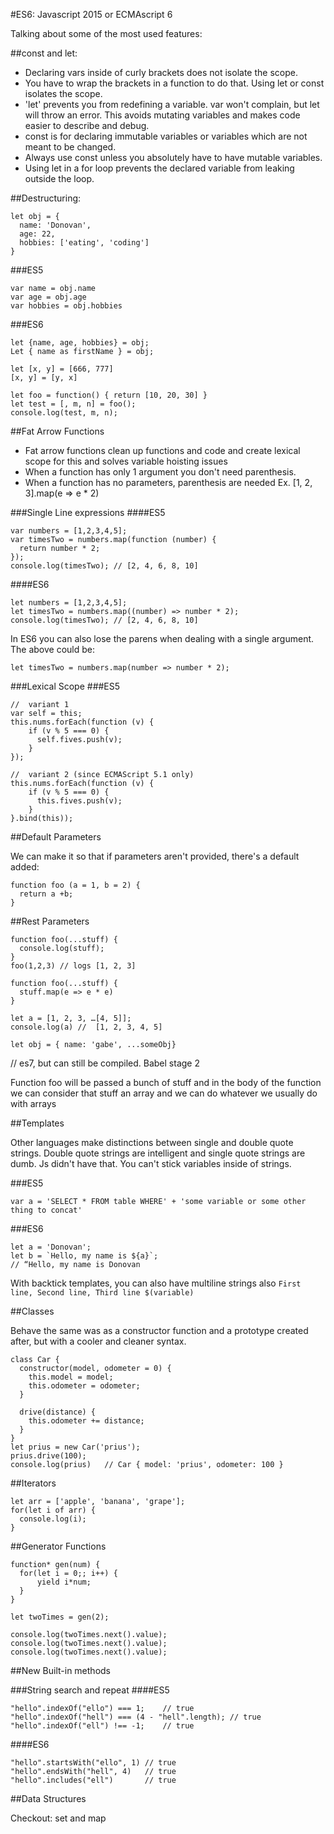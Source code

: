 #ES6: Javascript 2015 or ECMAscript 6

Talking about some of the most used features:

##const and let:
- Declaring vars inside of curly brackets does not isolate the scope.
- You have to wrap the brackets in a function to do that. Using let or const isolates the scope.
- 'let' prevents you from redefining a variable. var won't complain, but let will throw an error. This avoids mutating variables and makes code easier to describe and debug.
- const is for declaring immutable variables or variables which are not meant to be changed.
- Always use const unless you absolutely have to have mutable variables.
- Using let in a for loop prevents the declared variable from leaking outside the loop.

##Destructuring:

  ```
  let obj = {
    name: 'Donovan',
    age: 22,
    hobbies: ['eating', 'coding']
  }
  ```

###ES5
  ```
  var name = obj.name
  var age = obj.age
  var hobbies = obj.hobbies
  ```

###ES6
  ```
  let {name, age, hobbies} = obj;
  Let { name as firstName } = obj;

  let [x, y] = [666, 777]
  [x, y] = [y, x]

  let foo = function() { return [10, 20, 30] }
  let test = [, m, n] = foo();
  console.log(test, m, n);
  ```

##Fat Arrow Functions

  - Fat arrow functions clean up functions and code and create lexical scope for this and solves variable hoisting issues
  - When a function has only 1 argument you don't need parenthesis.
  - When a function has no parameters, parenthesis are needed
  Ex. [1, 2, 3].map(e => e * 2)

###Single Line expressions
####ES5
```
var numbers = [1,2,3,4,5];
var timesTwo = numbers.map(function (number) {
  return number * 2;
});
console.log(timesTwo); // [2, 4, 6, 8, 10]
```
####ES6
```
let numbers = [1,2,3,4,5];
let timesTwo = numbers.map((number) => number * 2);
console.log(timesTwo); // [2, 4, 6, 8, 10]
```
In ES6 you can also lose the parens when dealing with a single argument. The above could be:
```
let timesTwo = numbers.map(number => number * 2);
```

###Lexical Scope
###ES5
```
//  variant 1
var self = this;
this.nums.forEach(function (v) {
    if (v % 5 === 0) {
      self.fives.push(v);
    }
});

//  variant 2 (since ECMAScript 5.1 only)
this.nums.forEach(function (v) {
    if (v % 5 === 0) {
      this.fives.push(v);
    }
}.bind(this));
```

##Default Parameters

  We can make it so that if parameters aren't provided, there's a default added:

  ```
  function foo (a = 1, b = 2) {
    return a +b;
  }
  ```

##Rest Parameters

  ```
  function foo(...stuff) {
    console.log(stuff);
  }
  foo(1,2,3) // logs [1, 2, 3]

  function foo(...stuff) {
    stuff.map(e => e * e)
  }

  let a = [1, 2, 3, …[4, 5]];
  console.log(a) //  [1, 2, 3, 4, 5]

  let obj = { name: 'gabe', ...someObj}
  ```   
  // es7, but can still be compiled. Babel stage 2

  Function foo will be passed a bunch of stuff and in the body of the function we can consider that stuff an array and we can do whatever we usually do with arrays

##Templates

  Other languages make distinctions between single and double quote strings. Double quote strings are intelligent and single quote strings are dumb. Js didn't have that. You can't stick variables inside of strings.


###ES5
  ```
  var a = 'SELECT * FROM table WHERE' + 'some variable or some other thing to concat'
  ```

###ES6
  ```
  let a = 'Donovan';
  let b = `Hello, my name is ${a}`;
  // “Hello, my name is Donovan
  ```


  With backtick templates, you can also have multiline strings also
  `First line,
  Second line,
  Third line $(variable)`

##Classes

  Behave the same was as a constructor function and a prototype created after, but with a cooler and cleaner syntax.

  ```
  class Car {
    constructor(model, odometer = 0) {
      this.model = model;
      this.odometer = odometer;
    }

    drive(distance) {
      this.odometer += distance;
    }
  }
  let prius = new Car('prius');
  prius.drive(100);
  console.log(prius)   // Car { model: 'prius', odometer: 100 }
  ```

##Iterators

  ```
  let arr = ['apple', 'banana', 'grape'];
  for(let i of arr) {
    console.log(i);
  }
  ```

##Generator Functions

  ```
  function* gen(num) {
  	for(let i = 0;; i++) {
  		yield i*num;
  	}
  }

  let twoTimes = gen(2);

  console.log(twoTimes.next().value);
  console.log(twoTimes.next().value);
  console.log(twoTimes.next().value);
  ```

##New Built-in methods

###String search and repeat
####ES5
  ```
  "hello".indexOf("ello") === 1;    // true
  "hello".indexOf("hell") === (4 - "hell".length); // true
  "hello".indexOf("ell") !== -1;    // true
  ```

####ES6
  ```
  "hello".startsWith("ello", 1) // true
  "hello".endsWith("hell", 4)   // true
  "hello".includes("ell")       // true
  ```



##Data Structures

Checkout:
set and map
